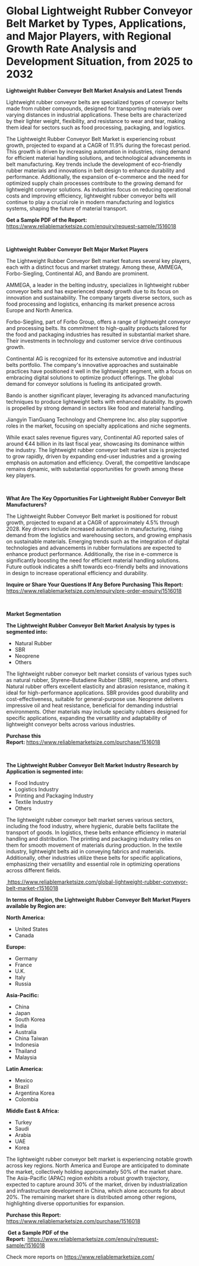 <p><h1>Global Lightweight Rubber Conveyor Belt Market by Types, Applications, and Major Players, with Regional Growth Rate Analysis and Development Situation, from 2025 to 2032</h1></p><p><strong>Lightweight Rubber Conveyor Belt Market Analysis and Latest Trends</strong></p>
<p><p>Lightweight rubber conveyor belts are specialized types of conveyor belts made from rubber compounds, designed for transporting materials over varying distances in industrial applications. These belts are characterized by their lighter weight, flexibility, and resistance to wear and tear, making them ideal for sectors such as food processing, packaging, and logistics. </p><p>The Lightweight Rubber Conveyor Belt Market is experiencing robust growth, projected to expand at a CAGR of 11.9% during the forecast period. This growth is driven by increasing automation in industries, rising demand for efficient material handling solutions, and technological advancements in belt manufacturing. Key trends include the development of eco-friendly rubber materials and innovations in belt design to enhance durability and performance. Additionally, the expansion of e-commerce and the need for optimized supply chain processes contribute to the growing demand for lightweight conveyor solutions. As industries focus on reducing operational costs and improving efficiency, lightweight rubber conveyor belts will continue to play a crucial role in modern manufacturing and logistics systems, shaping the future of material transport.</p></p>
<p><strong>Get a Sample PDF of the Report:&nbsp;</strong> <a href="https://www.reliablemarketsize.com/enquiry/request-sample/1516018?utm_campaign=2334&utm_medium=2&utm_source=Github&utm_content=ia&utm_term=29032025&utm_id=lightweight-rubber-conveyor-belt">https://www.reliablemarketsize.com/enquiry/request-sample/1516018</a></p>
<p>&nbsp;</p>
<p><strong>Lightweight Rubber Conveyor Belt Major Market Players</strong></p>
<p><p>The Lightweight Rubber Conveyor Belt market features several key players, each with a distinct focus and market strategy. Among these, AMMEGA, Forbo-Siegling, Continental AG, and Bando are prominent. </p><p>AMMEGA, a leader in the belting industry, specializes in lightweight rubber conveyor belts and has experienced steady growth due to its focus on innovation and sustainability. The company targets diverse sectors, such as food processing and logistics, enhancing its market presence across Europe and North America.</p><p>Forbo-Siegling, part of Forbo Group, offers a range of lightweight conveyor and processing belts. Its commitment to high-quality products tailored for the food and packaging industries has resulted in substantial market share. Their investments in technology and customer service drive continuous growth.</p><p>Continental AG is recognized for its extensive automotive and industrial belts portfolio. The company's innovative approaches and sustainable practices have positioned it well in the lightweight segment, with a focus on embracing digital solutions to optimize product offerings. The global demand for conveyor solutions is fueling its anticipated growth.</p><p>Bando is another significant player, leveraging its advanced manufacturing techniques to produce lightweight belts with enhanced durability. Its growth is propelled by strong demand in sectors like food and material handling.</p><p>Jiangyin TianGuang Technology and Chemprene Inc. also play supportive roles in the market, focusing on specialty applications and niche segments.</p><p>While exact sales revenue figures vary, Continental AG reported sales of around €44 billion in its last fiscal year, showcasing its dominance within the industry. The lightweight rubber conveyor belt market size is projected to grow rapidly, driven by expanding end-user industries and a growing emphasis on automation and efficiency. Overall, the competitive landscape remains dynamic, with substantial opportunities for growth among these key players.</p></p>
<p>&nbsp;</p>
<p><strong>What Are The Key Opportunities For Lightweight Rubber Conveyor Belt Manufacturers?</strong></p>
<p><p>The Lightweight Rubber Conveyor Belt market is positioned for robust growth, projected to expand at a CAGR of approximately 4.5% through 2028. Key drivers include increased automation in manufacturing, rising demand from the logistics and warehousing sectors, and growing emphasis on sustainable materials. Emerging trends such as the integration of digital technologies and advancements in rubber formulations are expected to enhance product performance. Additionally, the rise in e-commerce is significantly boosting the need for efficient material handling solutions. Future outlook indicates a shift towards eco-friendly belts and innovations in design to increase operational efficiency and durability.</p></p>
<p><strong>Inquire or Share Your Questions If Any Before Purchasing This Report:</strong> <a href="https://www.reliablemarketsize.com/enquiry/pre-order-enquiry/1516018?utm_campaign=2334&utm_medium=2&utm_source=Github&utm_content=ia&utm_term=29032025&utm_id=lightweight-rubber-conveyor-belt">https://www.reliablemarketsize.com/enquiry/pre-order-enquiry/1516018</a></p>
<p>&nbsp;</p>
<p><strong>Market Segmentation</strong></p>
<p><strong>The Lightweight Rubber Conveyor Belt Market Analysis by types is segmented into:</strong></p>
<p><ul><li>Natural Rubber</li><li>SBR</li><li>Neoprene</li><li>Others</li></ul></p>
<p><p>The lightweight rubber conveyor belt market consists of various types such as natural rubber, Styrene-Butadiene Rubber (SBR), neoprene, and others. Natural rubber offers excellent elasticity and abrasion resistance, making it ideal for high-performance applications. SBR provides good durability and cost-effectiveness, suitable for general-purpose use. Neoprene delivers impressive oil and heat resistance, beneficial for demanding industrial environments. Other materials may include specialty rubbers designed for specific applications, expanding the versatility and adaptability of lightweight conveyor belts across various industries.</p></p>
<p><strong>Purchase this Report:&nbsp;</strong><a href="https://www.reliablemarketsize.com/purchase/1516018?utm_campaign=2334&utm_medium=2&utm_source=Github&utm_content=ia&utm_term=29032025&utm_id=lightweight-rubber-conveyor-belt">https://www.reliablemarketsize.com/purchase/1516018</a></p>
<p>&nbsp;</p>
<p><strong>The Lightweight Rubber Conveyor Belt Market Industry Research by Application is segmented into:</strong></p>
<p><ul><li>Food Industry</li><li>Logistics Industry</li><li>Printing and Packaging Industry</li><li>Textile Industry</li><li>Others</li></ul></p>
<p><p>The lightweight rubber conveyor belt market serves various sectors, including the food industry, where hygienic, durable belts facilitate the transport of goods. In logistics, these belts enhance efficiency in material handling and distribution. The printing and packaging industry relies on them for smooth movement of materials during production. In the textile industry, lightweight belts aid in conveying fabrics and materials. Additionally, other industries utilize these belts for specific applications, emphasizing their versatility and essential role in optimizing operations across different fields.</p></p>
<p><a href="https://www.reliablemarketsize.com/global-lightweight-rubber-conveyor-belt-market-r1516018?utm_campaign=2334&utm_medium=2&utm_source=Github&utm_content=ia&utm_term=29032025&utm_id=lightweight-rubber-conveyor-belt">&nbsp;https://www.reliablemarketsize.com/global-lightweight-rubber-conveyor-belt-market-r1516018</a></p>
<p><strong>In terms of Region, the Lightweight Rubber Conveyor Belt Market Players available by Region are:</strong></p>
<p>
    <p> <strong> North America: </strong>
        <ul>
            <li>United States</li>
            <li>Canada</li>
        </ul>
        </p> 
    <p> <strong> Europe: </strong>
        <ul>
            <li>Germany</li>
            <li>France</li>
            <li>U.K.</li>
            <li>Italy</li>
            <li>Russia</li>
        </ul>
        </p> 
    <p> <strong> Asia-Pacific: </strong>
        <ul>
            <li>China</li>
            <li>Japan</li>
            <li>South Korea</li>
            <li>India</li>
            <li>Australia</li>
            <li>China Taiwan</li>
            <li>Indonesia</li>
            <li>Thailand</li>
            <li>Malaysia</li>
        </ul>
        </p> 
    <p> <strong> Latin America: </strong>
        <ul>
            <li>Mexico</li>
            <li>Brazil</li>
            <li>Argentina Korea</li>
            <li>Colombia</li>
        </ul>
        </p> 
    <p> <strong> Middle East & Africa: </strong>
        <ul>
            <li>Turkey</li>
            <li>Saudi</li>
            <li>Arabia</li>
            <li>UAE</li>
            <li>Korea</li>
        </ul>
    </p>
    </p>
<p><p>The lightweight rubber conveyor belt market is experiencing notable growth across key regions. North America and Europe are anticipated to dominate the market, collectively holding approximately 50% of the market share. The Asia-Pacific (APAC) region exhibits a robust growth trajectory, expected to capture around 30% of the market, driven by industrialization and infrastructure development in China, which alone accounts for about 20%. The remaining market share is distributed among other regions, highlighting diverse opportunities for expansion.</p></p>
<p><strong>Purchase this Report: </strong><a href="https://www.reliablemarketsize.com/purchase/1516018?utm_campaign=2334&utm_medium=2&utm_source=Github&utm_content=ia&utm_term=29032025&utm_id=lightweight-rubber-conveyor-belt">https://www.reliablemarketsize.com/purchase/1516018</a></p>
<p>&nbsp;<strong>Get a Sample PDF of the Report:&nbsp;&nbsp;</strong><a href="https://www.reliablemarketsize.com/enquiry/request-sample/1516018?utm_campaign=2334&utm_medium=2&utm_source=Github&utm_content=ia&utm_term=29032025&utm_id=lightweight-rubber-conveyor-belt">https://www.reliablemarketsize.com/enquiry/request-sample/1516018</a></p>
<p><strong></strong></p>
<p>Check more reports on <a href="https://www.reliablemarketsize.com/?utm_campaign=2334&utm_medium=2&utm_source=Github&utm_content=ia&utm_term=29032025&utm_id=lightweight-rubber-conveyor-belt">https://www.reliablemarketsize.com/</a></p>